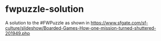 # fwpuzzle-solution
A solution to the #FWPuzzle as shown in https://www.sfgate.com/sf-culture/slideshow/Boarded-Games-How-one-mission-turned-shuttered-201949.php
